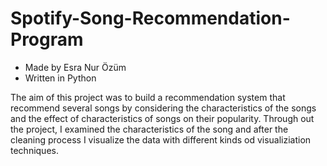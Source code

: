 # Spotify-Song-Recommendation-Program
* Made by Esra Nur Özüm
* Written in Python

The aim of this project was to build a recommendation system that recommend several songs by considering the characteristics of the songs and the effect of characteristics of songs on their popularity. 
Through out the project, I examined the characteristics of the song and after the cleaning process I visualize the data with different kinds od visualiziation techniques. 
